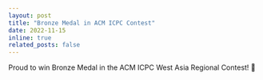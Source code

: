 ```yaml
---
layout: post
title: "Bronze Medal in ACM ICPC Contest"
date: 2022-11-15
inline: true
related_posts: false
---
```


Proud to win Bronze Medal in the ACM ICPC West Asia Regional Contest! 🥉
